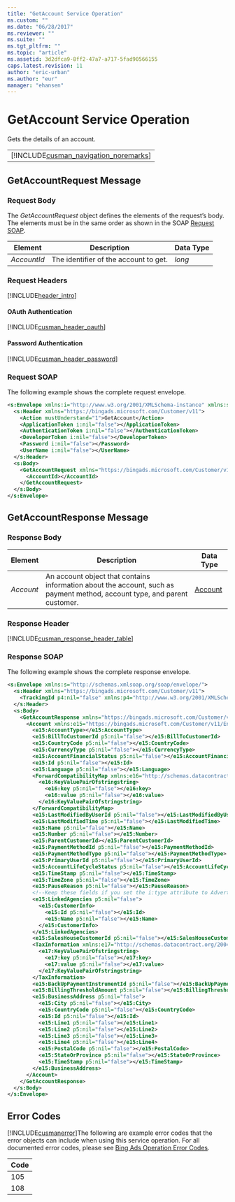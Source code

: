 ```yaml
---
title: "GetAccount Service Operation"
ms.custom: ""
ms.date: "06/28/2017"
ms.reviewer: ""
ms.suite: ""
ms.tgt_pltfrm: ""
ms.topic: "article"
ms.assetid: 3d2dfca9-8ff2-47a7-a717-5fad90566155
caps.latest.revision: 11
author: "eric-urban"
ms.author: "eur"
manager: "ehansen"
---
```

# GetAccount Service Operation
Gets the details of an account.

||
|-|
|[!INCLUDE[cusman_navigation_noremarks](../customer-api/includes/cusman-navigation-noremarks.md)]|

## <a name="request"></a>GetAccountRequest Message

### Request Body
The *GetAccountRequest* object defines the elements of the request’s body. The elements must be in the same order as shown in the SOAP [Request SOAP](#request_soap).

|Element|Description|Data Type|
|-----------|---------------|-------------|
|*AccountId*|The identifier of the account to get.|*long*|


### Request Headers
[!INCLUDE[header_intro](../customer-api/includes/header-intro.md)]
#### OAuth Authentication
[!INCLUDE[cusman_header_oauth](../customer-api/includes/cusman-header-oauth.md)]
#### Password Authentication
[!INCLUDE[cusman_header_password](../customer-api/includes/cusman-header-password.md)]
### <a name="request_soap"></a>Request SOAP
The following example shows the complete request envelope.

```xml
<s:Envelope xmlns:i="http://www.w3.org/2001/XMLSchema-instance" xmlns:s="http://schemas.xmlsoap.org/soap/envelope/">
  <s:Header xmlns="https://bingads.microsoft.com/Customer/v11">
    <Action mustUnderstand="1">GetAccount</Action>
    <ApplicationToken i:nil="false"></ApplicationToken>
    <AuthenticationToken i:nil="false"></AuthenticationToken>
    <DeveloperToken i:nil="false"></DeveloperToken>
    <Password i:nil="false"></Password>
    <UserName i:nil="false"></UserName>
  </s:Header>
  <s:Body>
    <GetAccountRequest xmlns="https://bingads.microsoft.com/Customer/v11">
      <AccountId></AccountId>
    </GetAccountRequest>
  </s:Body>
</s:Envelope>
```

## <a name="response"></a>GetAccountResponse Message

### <a name="Body_Elements"></a>Response Body

|Element|Description|Data Type|
|-----------|---------------|-------------|
|*Account*|An account object that contains information about the account, such as payment method, account type, and parent customer.|[Account](../customer-api/account-data-object.md)|

### <a name="Header_Elements"></a>Response Header
[!INCLUDE[cusman_response_header_table](../customer-api/includes/cusman-response-header-table.md)]
### Response SOAP
The following example shows the complete response envelope.

```xml
<s:Envelope xmlns:s="http://schemas.xmlsoap.org/soap/envelope/">
  <s:Header xmlns="https://bingads.microsoft.com/Customer/v11">
    <TrackingId p4:nil="false" xmlns:p4="http://www.w3.org/2001/XMLSchema-instance"></TrackingId>
  </s:Header>
  <s:Body>
    <GetAccountResponse xmlns="https://bingads.microsoft.com/Customer/v11">
      <Account xmlns:e15="https://bingads.microsoft.com/Customer/v11/Entities" p5:nil="false" p5:type="-- specify derived type here with the appropriate prefix --" xmlns:p5="http://www.w3.org/2001/XMLSchema-instance">
        <e15:AccountType></e15:AccountType>
        <e15:BillToCustomerId p5:nil="false"></e15:BillToCustomerId>
        <e15:CountryCode p5:nil="false"></e15:CountryCode>
        <e15:CurrencyType p5:nil="false"></e15:CurrencyType>
        <e15:AccountFinancialStatus p5:nil="false"></e15:AccountFinancialStatus>
        <e15:Id p5:nil="false"></e15:Id>
        <e15:Language p5:nil="false"></e15:Language>
        <ForwardCompatibilityMap xmlns:e16="http://schemas.datacontract.org/2004/07/System.Collections.Generic" p5:nil="false">
          <e16:KeyValuePairOfstringstring>
            <e16:key p5:nil="false"></e16:key>
            <e16:value p5:nil="false"></e16:value>
          </e16:KeyValuePairOfstringstring>
        </ForwardCompatibilityMap>
        <e15:LastModifiedByUserId p5:nil="false"></e15:LastModifiedByUserId>
        <e15:LastModifiedTime p5:nil="false"></e15:LastModifiedTime>
        <e15:Name p5:nil="false"></e15:Name>
        <e15:Number p5:nil="false"></e15:Number>
        <e15:ParentCustomerId></e15:ParentCustomerId>
        <e15:PaymentMethodId p5:nil="false"></e15:PaymentMethodId>
        <e15:PaymentMethodType p5:nil="false"></e15:PaymentMethodType>
        <e15:PrimaryUserId p5:nil="false"></e15:PrimaryUserId>
        <e15:AccountLifeCycleStatus p5:nil="false"></e15:AccountLifeCycleStatus>
        <e15:TimeStamp p5:nil="false"></e15:TimeStamp>
        <e15:TimeZone p5:nil="false"></e15:TimeZone>
        <e15:PauseReason p5:nil="false"></e15:PauseReason>
        <!--Keep these fields if you set the i:type attribute to AdvertiserAccount-->
        <e15:LinkedAgencies p5:nil="false">
          <e15:CustomerInfo>
            <e15:Id p5:nil="false"></e15:Id>
            <e15:Name p5:nil="false"></e15:Name>
          </e15:CustomerInfo>
        </e15:LinkedAgencies>
        <e15:SalesHouseCustomerId p5:nil="false"></e15:SalesHouseCustomerId>
        <TaxInformation xmlns:e17="http://schemas.datacontract.org/2004/07/System.Collections.Generic" p5:nil="false">
          <e17:KeyValuePairOfstringstring>
            <e17:key p5:nil="false"></e17:key>
            <e17:value p5:nil="false"></e17:value>
          </e17:KeyValuePairOfstringstring>
        </TaxInformation>
        <e15:BackUpPaymentInstrumentId p5:nil="false"></e15:BackUpPaymentInstrumentId>
        <e15:BillingThresholdAmount p5:nil="false"></e15:BillingThresholdAmount>
        <e15:BusinessAddress p5:nil="false">
          <e15:City p5:nil="false"></e15:City>
          <e15:CountryCode p5:nil="false"></e15:CountryCode>
          <e15:Id p5:nil="false"></e15:Id>
          <e15:Line1 p5:nil="false"></e15:Line1>
          <e15:Line2 p5:nil="false"></e15:Line2>
          <e15:Line3 p5:nil="false"></e15:Line3>
          <e15:Line4 p5:nil="false"></e15:Line4>
          <e15:PostalCode p5:nil="false"></e15:PostalCode>
          <e15:StateOrProvince p5:nil="false"></e15:StateOrProvince>
          <e15:TimeStamp p5:nil="false"></e15:TimeStamp>
        </e15:BusinessAddress>
      </Account>
    </GetAccountResponse>
  </s:Body>
</s:Envelope>
```

## <a name="errors"></a>Error Codes
[!INCLUDE[cusmanerror](../customer-api/includes/cusmanerror.md)]The following are example  error codes that the error objects can include when using this service operation. For all documented error codes, please see [Bing Ads Operation Error Codes](http://go.microsoft.com/fwlink/?LinkId=511884).

|Code|
|--------|
|105|
|108|
